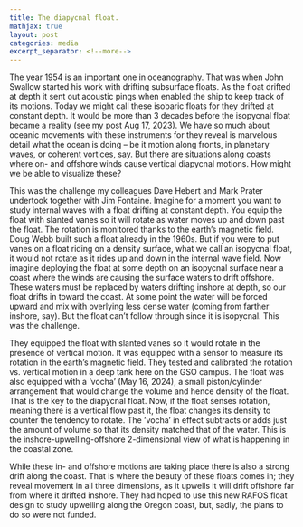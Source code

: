 ```yaml
---
title: The diapycnal float. 
mathjax: true
layout: post
categories: media
excerpt_separator: <!--more-->
---
```


The year 1954 is an important one in oceanography. That was when John Swallow started his work with drifting subsurface floats. As the float drifted at depth it sent out acoustic pings when enabled the ship to keep track of its motions. Today we might call these isobaric floats for they drifted at constant depth. It would be more than 3 decades before the isopycnal float became a reality (see my post Aug 17, 2023). We have so much about oceanic movements with these instruments for they reveal is marvelous detail what the ocean is doing – be it motion along fronts, in planetary waves, or coherent vortices, say. But there are situations along coasts where on- and offshore winds cause vertical diapycnal motions. How might we be able to visualize these?
<!--more-->

This was the challenge my colleagues Dave Hebert and Mark Prater undertook together with Jim Fontaine. Imagine for a moment you want to study internal waves with a float drifting at constant depth. You equip the float with slanted vanes so it will rotate as water moves up and down past the float. The rotation is monitored thanks to the earth’s magnetic field. Doug Webb built such a float already in the 1960s. But if you were to put vanes on a float riding on a density surface, what we call an isopycnal float, it would not rotate as it rides up and down in the internal wave field. Now imagine deploying the float at some depth on an isopycnal surface near a coast where the winds are causing the surface waters to drift offshore. These waters must be replaced by waters drifting inshore at depth, so our float drifts in toward the coast. At some point the water will be forced upward and mix with overlying less dense water (coming from farther inshore, say). But the float can’t follow through since it is isopycnal. This was the challenge. 

They equipped the float with slanted vanes so it would rotate in the presence of vertical motion. It was equipped with a sensor to measure its rotation in the earth’s magnetic field. They tested and calibrated the rotation vs. vertical motion in a deep tank here on the GSO campus. The float was also equipped with a ‘vocha’ (May 16, 2024), a small piston/cylinder arrangement that would change the volume and hence density of the float. That is the key to the diapycnal float. Now, if the float senses rotation, meaning there is a vertical flow past it, the float changes its density to counter the tendency to rotate. The ’vocha’ in effect subtracts or adds just the amount of volume so that its density matched that of the water. This is the inshore-upwelling-offshore 2-dimensional view of what is happening in the coastal zone. 

While these in- and offshore motions are taking place there is also a strong drift along the coast. That is where the beauty of these floats comes in; they reveal movement in all three dimensions, as it upwells it will drift offshore far from where it drifted inshore. They had hoped to use this new RAFOS float design to study upwelling along the Oregon coast, but, sadly, the plans to do so were not funded.  


